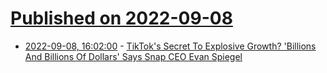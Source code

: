 # [Published on 2022-09-08](index.md)

* [2022-09-08, 16:02:00](https://tech.slashdot.org/story/22/09/08/1510232/tiktoks-secret-to-explosive-growth-billions-and-billions-of-dollars-says-snap-ceo-evan-spiegel?utm_source=rss1.0mainlinkanon&utm_medium=feed) - [TikTok's Secret To Explosive Growth? 'Billions And Billions Of Dollars' Says Snap CEO Evan Spiegel](https://tech.slashdot.org/story/22/09/08/1510232/tiktoks-secret-to-explosive-growth-billions-and-billions-of-dollars-says-snap-ceo-evan-spiegel?utm_source=rss1.0mainlinkanon&utm_medium=feed)
